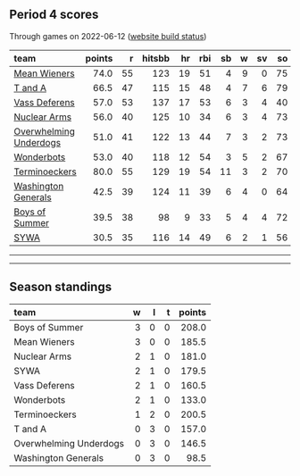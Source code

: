 

## Period 4 scores

Through games on 2022-06-12 ([website build status](https://github.com/brian-bot/pl-site/actions))


|team                                              | points|  r| hitsbb| hr| rbi| sb|  w| sv| so|   era|  whip|
|:-------------------------------------------------|------:|--:|------:|--:|---:|--:|--:|--:|--:|-----:|-----:|
|[Mean Wieners](./meanwieners)                     |   74.0| 55|    123| 19|  51|  4|  9|  0| 75| 1.973| 1.055|
|[T and A](./tanda)                                |   66.5| 47|    115| 15|  48|  4|  7|  6| 79| 4.038| 1.179|
|[Vass Deferens](./vassdeferens)                   |   57.0| 53|    137| 17|  53|  6|  3|  4| 40| 5.355| 1.463|
|[Nuclear Arms](./nucleararms)                     |   56.0| 40|    125| 10|  34|  6|  3|  4| 73| 3.806| 1.189|
|[Overwhelming Underdogs](./overwhelmingunderdogs) |   51.0| 41|    122| 13|  44|  7|  3|  2| 73| 4.610| 1.434|
|[Wonderbots](./wonderbots)                        |   53.0| 40|    118| 12|  54|  3|  5|  2| 67| 2.561| 1.269|
|[Terminoeckers](./terminoeckers)                  |   80.0| 55|    129| 19|  54| 11|  3|  2| 70| 2.527| 1.005|
|[Washington Generals](./washingtongenerals)       |   42.5| 39|    124| 11|  39|  6|  4|  0| 64| 4.256| 1.271|
|[Boys of Summer](./boysofsummer)                  |   39.5| 38|     98|  9|  33|  5|  4|  4| 72| 4.562| 1.205|
|[SYWA](./sywa)                                    |   30.5| 35|    116| 14|  49|  6|  2|  1| 56| 6.882| 1.686|

* * *
* * *

## Season standings


|team                   |  w|  l|  t| points|
|:----------------------|--:|--:|--:|------:|
|Boys of Summer         |  3|  0|  0|  208.0|
|Mean Wieners           |  3|  0|  0|  185.5|
|Nuclear Arms           |  2|  1|  0|  181.0|
|SYWA                   |  2|  1|  0|  179.5|
|Vass Deferens          |  2|  1|  0|  160.5|
|Wonderbots             |  2|  1|  0|  133.0|
|Terminoeckers          |  1|  2|  0|  200.5|
|T and A                |  0|  3|  0|  157.0|
|Overwhelming Underdogs |  0|  3|  0|  146.5|
|Washington Generals    |  0|  3|  0|   98.5|


